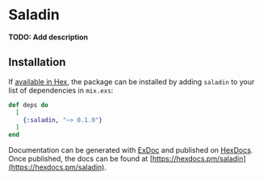 # Saladin

**TODO: Add description**

## Installation

If [available in Hex](https://hex.pm/docs/publish), the package can be installed
by adding `saladin` to your list of dependencies in `mix.exs`:

```elixir
def deps do
  [
    {:saladin, "~> 0.1.0"}
  ]
end
```

Documentation can be generated with [ExDoc](https://github.com/elixir-lang/ex_doc)
and published on [HexDocs](https://hexdocs.pm). Once published, the docs can
be found at [https://hexdocs.pm/saladin](https://hexdocs.pm/saladin).


